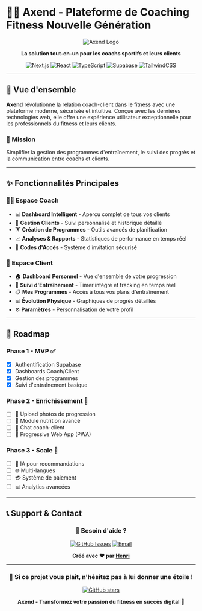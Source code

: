 # 🏋️‍♂️ Axend - Plateforme de Coaching Fitness Nouvelle Génération

<div align="center">

![Axend Logo](https://img.shields.io/badge/Axend-Fitness%20Platform-blue?style=for-the-badge&logo=dumbbell)

**La solution tout-en-un pour les coachs sportifs et leurs clients**

[![Next.js](https://img.shields.io/badge/Next.js-15.5.4-black?style=flat&logo=next.js)](https://nextjs.org/)
[![React](https://img.shields.io/badge/React-19.1.0-blue?style=flat&logo=react)](https://reactjs.org/)
[![TypeScript](https://img.shields.io/badge/TypeScript-5.0-blue?style=flat&logo=typescript)](https://www.typescriptlang.org/)
[![Supabase](https://img.shields.io/badge/Supabase-Backend-green?style=flat&logo=supabase)](https://supabase.com/)
[![TailwindCSS](https://img.shields.io/badge/Tailwind-4.0-38bdf8?style=flat&logo=tailwindcss)](https://tailwindcss.com/)

</div>

---

## 🌟 Vue d'ensemble

**Axend** révolutionne la relation coach-client dans le fitness avec une plateforme moderne, sécurisée et intuitive. Conçue avec les dernières technologies web, elle offre une expérience utilisateur exceptionnelle pour les professionnels du fitness et leurs clients.

### 🎯 Mission
Simplifier la gestion des programmes d'entraînement, le suivi des progrès et la communication entre coachs et clients.

---

## ✨ Fonctionnalités Principales

### 👨‍🏫 Espace Coach
- 📊 **Dashboard Intelligent** - Aperçu complet de tous vos clients
- 👥 **Gestion Clients** - Suivi personnalisé et historique détaillé
- 🏋️ **Création de Programmes** - Outils avancés de planification
- 📈 **Analyses & Rapports** - Statistiques de performance en temps réel
- 🔐 **Codes d'Accès** - Système d'invitation sécurisé

### 👤 Espace Client
- 🏠 **Dashboard Personnel** - Vue d'ensemble de votre progression
- 💪 **Suivi d'Entraînement** - Timer intégré et tracking en temps réel
- 📋 **Mes Programmes** - Accès à tous vos plans d'entraînement
- 📊 **Évolution Physique** - Graphiques de progrès détaillés
- ⚙️ **Paramètres** - Personnalisation de votre profil

---



## 🚀 Roadmap

### Phase 1 - MVP ✅
- [x] Authentification Supabase
- [x] Dashboards Coach/Client
- [x] Gestion des programmes
- [x] Suivi d'entraînement basique

### Phase 2 - Enrichissement 🔄
- [ ] 📸 Upload photos de progression
- [ ] 🍎 Module nutrition avancé
- [ ] 💬 Chat coach-client
- [ ] 📱 Progressive Web App (PWA)

### Phase 3 - Scale 🔮
- [ ] 🤖 IA pour recommandations
- [ ] 🌐 Multi-langues
- [ ] 💳 Système de paiement
- [ ] 📊 Analytics avancées

---

## 📞 Support & Contact

<div align="center">

### 💌 Besoin d'aide ?

[![GitHub Issues](https://img.shields.io/badge/GitHub-Issues-red?style=for-the-badge&logo=github)](https://github.com/HenriMly/Axend/issues)
[![Email](https://img.shields.io/badge/Email-Contact-blue?style=for-the-badge&logo=gmail)](mailto:maillyhenri2004@gmail.com)

**Créé avec ❤️ par [Henri](https://github.com/HenriMly)**

</div>


---

<div align="center">

### 🌟 Si ce projet vous plaît, n'hésitez pas à lui donner une étoile !

[![GitHub stars](https://img.shields.io/github/stars/HenriMly/Axend?style=social)](https://github.com/HenriMly/Axend/stargazers)

**Axend - Transformez votre passion du fitness en succès digital** 🚀

</div>

